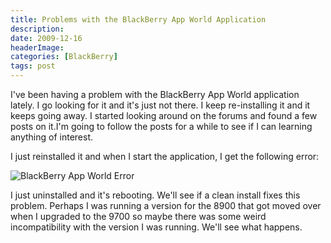 ```yaml
---
title: Problems with the BlackBerry App World Application
description: 
date: 2009-12-16
headerImage: 
categories: [BlackBerry]
tags: post
---
```


I've been having a problem with the BlackBerry App World application lately. I go looking for it and it's just not there. I keep re-installing it and it keeps going away. I started looking around on the forums and found a few posts on it.I'm going to follow the posts for a while to see if I can learning anything of interest.

I just reinstalled it and when I start the application, I get the following error:

![BlackBerry App World Error](images/stories/screenshot-dec1509-041837p.jpg "BlackBerry App World Error")

I just uninstalled and it's rebooting. We'll see if a clean install fixes this problem. Perhaps I was running a version for the 8900 that got moved over when I upgraded to the 9700 so maybe there was some weird incompatibility with the version I was running. We'll see what happens.